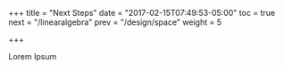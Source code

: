 +++
title = "Next Steps"
date = "2017-02-15T07:49:53-05:00"
toc = true
next = "/linearalgebra"
prev = "/design/space"
weight = 5

+++

Lorem Ipsum
